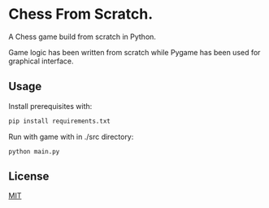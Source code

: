 # Chess From Scratch.

A Chess game build from scratch in Python.

Game logic has been written from scratch while Pygame has been used for graphical interface.

## Usage
Install prerequisites with:
```bash
pip install requirements.txt
```

Run with game with in ./src directory:
```
python main.py
```


## License

[MIT](https://choosealicense.com/licenses/mit/)
